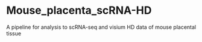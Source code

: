 # Mouse_placenta_scRNA-HD
A pipeline for analysis to scRNA-seq and visium HD data of mouse placental tissue 
